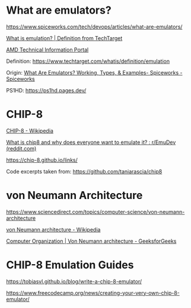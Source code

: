 # What are emulators?

https://www.spiceworks.com/tech/devops/articles/what-are-emulators/

[What is emulation? | Definition from TechTarget](https://www.techtarget.com/whatis/definition/emulation)

[AMD Technical Information Portal](https://docs.amd.com/r/2021.1-English/ug1393-vitis-application-acceleration/Software-Emulation)

Definition: https://www.techtarget.com/whatis/definition/emulation

Origin: [What Are Emulators? Working, Types, & Examples- Spiceworks - Spiceworks](https://www.spiceworks.com/tech/devops/articles/what-are-emulators/)

PS1HD:
https://ps1hd.pages.dev/


# CHIP-8

[CHIP-8 - Wikipedia](https://en.wikipedia.org/wiki/CHIP-8)

[What is chip8 and why does everyone want to emulate it? : r/EmuDev (reddit.com)](https://www.reddit.com/r/EmuDev/comments/6lgzzd/what_is_chip8_and_why_does_everyone_want_to/)

https://chip-8.github.io/links/

Code excerpts taken from: https://github.com/taniarascia/chip8


# von Neumann Architecture

https://www.sciencedirect.com/topics/computer-science/von-neumann-architecture

[von Neumann architecture - Wikipedia](https://en.wikipedia.org/wiki/Von_Neumann_architecture)

[Computer Organization | Von Neumann architecture - GeeksforGeeks](https://www.geeksforgeeks.org/computer-organization-von-neumann-architecture/)



# CHIP-8 Emulation Guides

https://tobiasvl.github.io/blog/write-a-chip-8-emulator/

https://www.freecodecamp.org/news/creating-your-very-own-chip-8-emulator/

